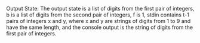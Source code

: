Output State: The output state is a list of digits from the first pair of integers, b is a list of digits from the second pair of integers, f is 1, stdin contains t-1 pairs of integers x and y, where x and y are strings of digits from 1 to 9 and have the same length, and the console output is the string of digits from the first pair of integers.